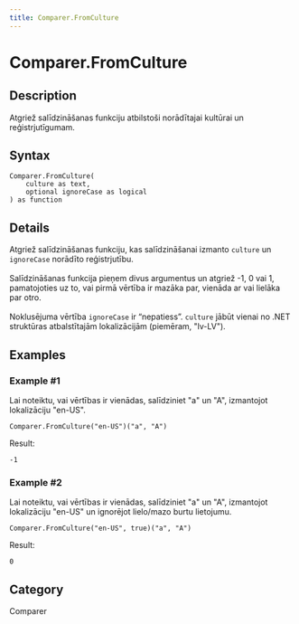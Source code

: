 ```yaml
---
title: Comparer.FromCulture
---
```


# Comparer.FromCulture


## Description

Atgriež salīdzināšanas funkciju atbilstoši norādītajai kultūrai un reģistrjutīgumam.


## Syntax

```powerquery
Comparer.FromCulture(
    culture as text,
    optional ignoreCase as logical
) as function
```


## Details

Atgriež salīdzināšanas funkciju, kas salīdzināšanai izmanto <code>culture</code> un <code>ignoreCase</code> norādīto reģistrjutību. <br />      <br />      Salīdzināšanas funkcija pieņem divus argumentus un atgriež -1, 0 vai 1, pamatojoties uz to, vai pirmā vērtība ir mazāka par, vienāda ar vai lielāka par otro.<br />      <br />      Noklusējuma vērtība <code>ignoreCase</code> ir “nepatiess”. <code>culture</code> jābūt vienai no .NET struktūras atbalstītajām lokalizācijām (piemēram, "lv-LV").    


## Examples

### Example #1 
Lai noteiktu, vai vērtības ir vienādas, salīdziniet &#34;a&#34; un &#34;A&#34;, izmantojot lokalizāciju &#34;en-US&#34;. 
```powerquery
Comparer.FromCulture("en-US")("a", "A")
```

Result: 
```powerquery
-1
```


### Example #2 
Lai noteiktu, vai vērtības ir vienādas, salīdziniet &#34;a&#34; un &#34;A&#34;, izmantojot lokalizāciju &#34;en-US&#34; un ignorējot lielo/mazo burtu lietojumu.
```powerquery
Comparer.FromCulture("en-US", true)("a", "A")
```

Result: 
```powerquery
0
```




## Category
Comparer
